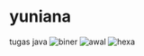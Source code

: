 # yuniana
tugas java
![biner](https://user-images.githubusercontent.com/47076957/51800303-d0b0dc80-225f-11e9-99d9-80de8fa17251.jpg)
![awal](https://user-images.githubusercontent.com/47076957/51800307-d73f5400-225f-11e9-9dc7-c13ae6309663.jpg)
![hexa](https://user-images.githubusercontent.com/47076957/51800309-dc9c9e80-225f-11e9-83bb-e65c277038b5.jpg)
